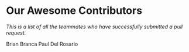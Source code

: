 # Our Awesome Contributors

*This is a list of all the teammates who have successfully submitted a pull request.*

Brian Branca
Paul Del Rosario